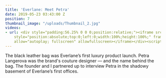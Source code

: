 ```yaml
---
title: 'Everlane: Meet Petra'
date: 2019-05-23 03:43:00 Z
position: 7
thumbnail_image: "/uploads/Thumbnail_2.jpg"
videos:
- url: <div style="padding:56.25% 0 0 0;position:relative;"><iframe src="https://player.vimeo.com/video/84509126?autoplay=1&title=0&byline=0&portrait=0"
    style="position:absolute;top:0;left:0;width:100%;height:100%;" frameborder="0"
    allow="autoplay; fullscreen" allowfullscreen></iframe></div><script src="https://player.vimeo.com/api/player.js"></script>
---
```


The black leather bag was Everlane’s first luxury product launch. Petra Langerova was the brand's couture designer — and the name behind the bag. The founder and I partnered up to interview Petra in the shadowy basement of Everlane’s first offices.